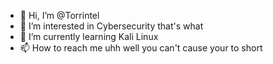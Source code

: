 - 👋 Hi, I’m @Torrintel
- 👀 I’m interested in Cybersecurity that's what
- 🌱 I’m currently learning Kali Linux
- 📫 How to reach me uhh well you can't cause your to short

<!---
Torrintel/Torrintel is a ✨ special ✨ repository because its `README.md` (this file) appears on your GitHub profile.
You can click the Preview link to take a look at your changes.
--->
